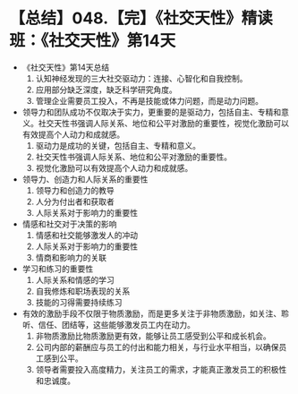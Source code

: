 # 【总结】048.【完】《社交天性》精读班：《社交天性》第14天

-   《社交天性》第14天总结
    1.  认知神经发现的三大社交驱动力：连接、心智化和自我控制。
    2.  应用部分缺乏深度，缺乏科学研究角度。
    3.  管理企业需要员工投入，不再是技能或体力问题，而是动力问题。
-   领导力和团队成功不仅取决于实力，更重要的是驱动力，包括自主、专精和意义。社交天性书强调人际关系、地位和公平对激励的重要性，视觉化激励可以有效提高个人动力和成就感。
    1.  驱动力是成功的关键，包括自主、专精和意义。
    2.  社交天性书强调人际关系、地位和公平对激励的重要性。
    3.  视觉化激励可以有效提高个人动力和成就感。
-   领导力、创造力和人际关系的重要性
    1.  领导力和创造力的教导
    2.  人分为付出者和获取者
    3.  人际关系对于影响力的重要性
-   情感和社交对于决策的影响
    1.  情感和社交能够激发人的冲动
    2.  人际关系对于影响力的重要性
    3.  情商和影响力的关联
-   学习和练习的重要性
    1.  人际关系和情感的学习
    2.  自我修炼和职场表现的关系
    3.  技能的习得需要持续练习
-   有效的激励手段不仅限于物质激励，而是更多关注于非物质激励，如关注、聆听、信任、团结等，这些能够激发员工内在动力。
    1.  非物质激励比物质激励更有效，能够让员工感受到公平和成长机会。
    2.  公司内部的薪酬应与员工的付出和能力相关，与行业水平相当，以确保员工感到公平。
    3.  领导者需要投入高度精力，关注员工的需求，才能真正激发员工的积极性和忠诚度。